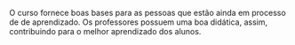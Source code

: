 O curso fornece boas bases para as pessoas que estão ainda em processo de de aprendizado.
Os professores possuem uma boa didática, assim, contribuindo para o melhor aprendizado dos alunos.